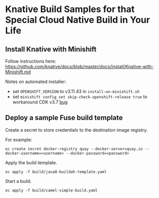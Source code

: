 
# Knative Build Samples for that Special Cloud Native Build in Your Life

## Install Knative with Minishift

Follow instructions here:
https://github.com/knative/docs/blob/master/docs/install/Knative-with-Minishift.md

Notes on automated installer:

- set `OPENSHIFT_VERSION` to v3.11.43 in `install-on-minishift.sh`
- set `minishift config set skip-check-openshift-release true` to workaround CDK v3.7 [bug](https://access.redhat.com/documentation/en-us/red_hat_container_development_kit/3.7/html/release_notes_and_known_issues/known_issues)

## Deploy a sample Fuse build template

Create a secret to store credentials to the destination image registry.

For example:

```
oc create secret docker-registry quay --docker-server=quay.io --docker-username=<username> --docker-password=<password>
```

Apply the build template.

```
oc apply -f build/java8-buildah-template.yaml
```

Start a build.

```
oc apply -f build/camel-simple-build.yaml
```
